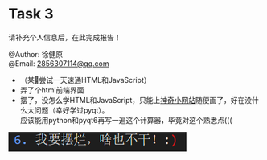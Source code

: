 # Task 3

请补充个人信息后，在此完成报告！

@Author:  徐健原  
@Email: 2856307114@qq.com

- （某🤡尝试一天速通HTML和JavaScript）
- 弄了个html前端界面
- 摆了，没怎么学HTML和JavaScript，只能上[神奇小网站](http://www.58html.com/)随便画了，好在没什么大问题（幸好学过pyqt）。  
应该能用python和pyqt6再写一遍这个计算器，毕竟对这个熟悉点(((

![alt text](image.png)
